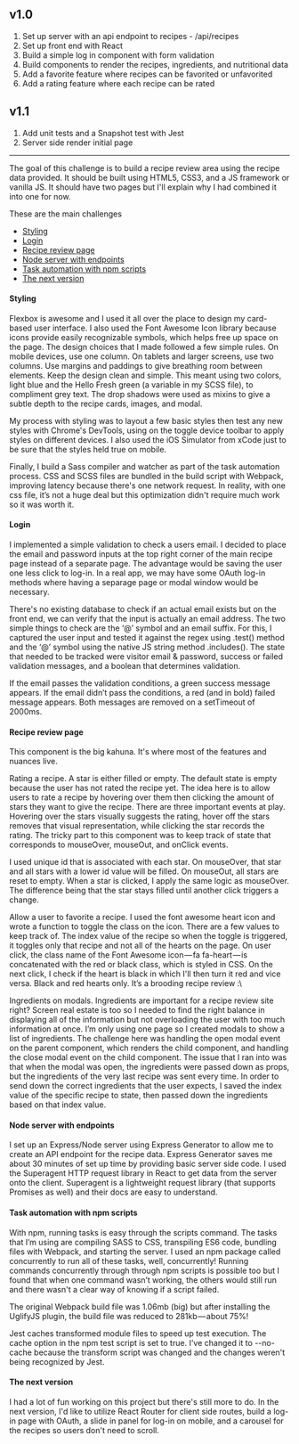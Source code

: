 ## v1.0 
1. Set up server with an api endpoint to recipes - /api/recipes
2. Set up front end with React
3. Build a simple log in component with form validation
4. Build components to render the recipes, ingredients, and nutritional data
5. Add a favorite feature where recipes can be favorited or unfavorited
6. Add a rating feature where each recipe can be rated

## v1.1
1. Add unit tests and a Snapshot test with Jest
2. Server side render initial page

----------------------------

The goal of this challenge is to build a recipe review area using the recipe data provided. It should be built using HTML5, CSS3, and a JS framework or vanilla JS. It should have two pages but I'll explain why I had combined it into one for now. 

These are the main challenges
- [Styling](#styling)
- [Login](#login-page)
- [Recipe review page](#recipe-review-page)
- [Node server with endpoints](#node-server-with-endpoints)
- [Task automation with npm scripts](#task-automation-with-npm-scripts)
- [The next version](#the-next-version)

#### Styling

Flexbox is awesome and I used it all over the place to design my card-based user interface. I also used the Font Awesome Icon library because icons provide easily recognizable symbols, which helps free up space on the page. The design choices that I made followed a few simple rules. On mobile devices, use one column. On tablets and larger screens, use two columns. Use margins and paddings to give breathing room between elements. Keep the design clean and simple. This meant using two colors, light blue and the Hello Fresh green (a variable in my SCSS file), to compliment grey text. The drop shadows were used as mixins to give a subtle depth to the recipe cards, images, and modal. 

My process with styling was to layout a few basic styles then test any new styles with Chrome's DevTools, using on the toggle device toolbar to apply styles on different devices. I also used the iOS Simulator from xCode just to be sure that the styles held true on mobile. 

Finally, I build a Sass compiler and watcher as part of the task automation process. CSS and SCSS files are bundled in the build script with Webpack, improving latency because there's one network request. In reality, with one css file, it’s not a huge deal but this optimization didn't require much work so it was worth it. 

#### Login

I implemented a simple validation to check a users email. I decided to place the email and password inputs at the top right corner of the main recipe page instead of a separate page. The advantage would be saving the user one less click to log-in. In a real app, we may have some OAuth log-in methods where having a separage page or modal window would be necessary. 

There's no existing database to check if an actual email exists but on the front end, we can verify that the input is actually an email address. The two simple things to check are the ‘@’ symbol and an email suffix. For this, I captured the user input and tested it against the regex using .test() method and the ‘@’ symbol using the native JS string method .includes(). The state that needed to be tracked were visitor email & password, success or failed validation messages, and a boolean that determines validation. 

If the email passes the validation conditions, a green success message appears. If the email didn’t pass the conditions, a red (and in bold) failed message appears. Both messages are removed on a setTimeout of 2000ms. 

#### Recipe review page

This component is the big kahuna. It's where most of the features and nuances live. 

Rating a recipe. A star is either filled or empty. The default state is empty because the user has not rated the recipe yet. The idea here is to allow users to rate a recipe by hovering over them then clicking the amount of stars they want to give the recipe. There are three important events at play. Hovering over the stars visually suggests the rating, hover off the stars removes that visual representation, while clicking the star records the rating. The tricky part to this component was to keep track of state that corresponds to mouseOver, mouseOut, and onClick events. 

I used unique id that is associated with each star. On mouseOver, that star and all stars with a lower id value will be filled. On mouseOut, all stars are reset to empty. When a star is clicked, I apply the same logic as mouseOver. The difference being that the star stays filled until another click triggers a change. 

Allow a user to favorite a recipe. I used the font awesome heart icon and wrote a function to toggle the class on the icon. There are a few values to keep track of. The index value of the recipe so when the toggle is triggered, it toggles only that recipe and not all of the hearts on the page. On user click, the class name of the Font Awesome icon — fa fa-heart — is concatenated with the red or black class, which is styled in CSS. On the next click, I check if the heart is black in which I'll then turn it red and vice versa. Black and red hearts only. It’s a brooding recipe review :\

Ingredients on modals. Ingredients are important for a recipe review site right? Screen real estate is too so I needed to find the right balance in displaying all of the information but not overloading the user with too much information at once. I’m only using one page so I created modals to show a list of ingredients. The challenge here was handling the open modal event on the parent component, which renders the child component, and handling the close modal event on the child component. The issue that I ran into was that when the modal was open, the ingredients were passed down as props, but the ingredients of the very last recipe was sent every time. In order to send down the correct ingredients that the user expects, I saved the index value of the specific recipe to state, then passed down the ingredients based on that index value.

#### Node server with endpoints

I set up an Express/Node server using Express Generator to allow me to create an API endpoint for the recipe data. Express Generator saves me about 30 minutes of set up time by providing basic server side code. I used the Superagent HTTP request library in React to get data from the server onto the client. Superagent is a lightweight request library (that supports Promises as well) and their docs are easy to understand.

#### Task automation with npm scripts

With npm, running tasks is easy through the scripts command. The tasks that I’m using are compiling SASS to CSS, transpiling ES6 code, bundling files with Webpack, and starting the server. I used an npm package called concurrently to run all of these tasks, well, concurrently! Running commands concurrently through through npm scripts is possible too but I found that when one command wasn’t working, the others would still run and there wasn't a clear way of knowing if a script failed.

The original Webpack build file was 1.06mb (big) but after installing the UglifyJS plugin, the build file was reduced to 281kb — about 75%! 

Jest caches transformed module files to speed up test execution. The cache option in the npm test script is set to true. I've changed it to --no-cache because the transform script was changed and the changes weren't being recognized by Jest.

#### The next version
I had a lot of fun working on this project but there's still more to do. In the next version, I'd like to utilize React Router for client side routes, build a log-in page with OAuth, a slide in panel for log-in on mobile, and a carousel for the recipes so users don't need to scroll.
